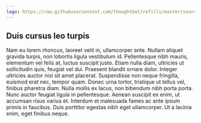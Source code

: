 ```yaml
---
logo: https://raw.githubusercontent.com/thoughtbot/refills/master/source/images/placeholder_logo_1.png
---
```


## Duis cursus leo turpis

Nam eu lorem rhoncus, laoreet velit in, ullamcorper ante. Nullam aliquet gravida turpis, non lobortis ligula vestibulum id. Pellentesque nibh mauris, elementum vel felis at, luctus suscipit justo. Etiam nulla diam, ultricies ut sollicitudin quis, feugiat vel dui. Praesent blandit ornare dolor. Integer ultricies auctor nisl sit amet placerat. Suspendisse non neque fringilla, euismod erat nec, tempor quam. Donec urna tortor, tristique ut tellus vel, finibus pharetra diam. Nulla mollis ex lacus, non bibendum nibh porta porta. Nunc auctor feugiat ligula in pellentesque. Aenean suscipit ex enim, ut accumsan risus varius et. Interdum et malesuada fames ac ante ipsum primis in faucibus. Duis porttitor egestas nibh eget ullamcorper. Ut a lacinia enim, eget finibus neque.
